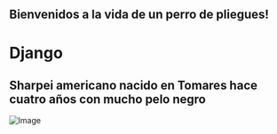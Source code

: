 ## Bienvenidos a la vida de un perro de pliegues!
# **Django**
## Sharpei americano nacido en Tomares hace cuatro años con mucho pelo negro
![Image](1604693_707765605933045_952335443_n.jpg)
